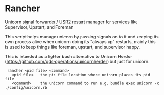# Rancher
Unicorn signal forwarder / USR2 restart manager for services like Supervisor, Upstart, and Foreman

This script helps manage unicorn by passing signals on to it and keeping its own process alive when unicorn doing its "always up" restarts, mainly this is used to keep things like foreman, upstart, and supervisor happy.

This is intended as a lighter bash alternative to Unicorn Herder (https://github.com/gds-operations/unicornherder) but just for unicorn.

```
 rancher <pid file> <command>
   <pid file>   the pid file location where unicorn places its pid file
   <command>    the unicorn command to run e.g. bundle exec unicorn -c ./config/unicorn.rb
```
